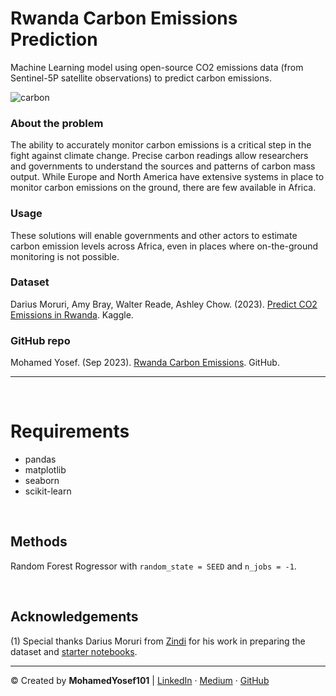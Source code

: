 # Rwanda Carbon Emissions Prediction
Machine Learning model using open-source CO2 emissions data (from Sentinel-5P satellite observations) to predict carbon emissions.

![carbon](https://github.com/mohamedyosef101/rwanda-carbon-emissions/assets/118842452/e3f34c2d-b358-44a5-b11f-799ec6d1160a)


### **About the problem**
The ability to accurately monitor carbon emissions is a critical step in the fight against climate change. Precise carbon readings allow researchers and governments to understand the sources and patterns of carbon mass output. While Europe and North America have extensive systems in place to monitor carbon emissions on the ground, there are few available in Africa.

### **Usage**
These solutions will enable governments and other actors to estimate carbon emission levels across Africa, even in places where on-the-ground monitoring is not possible.

### **Dataset**
Darius Moruri, Amy Bray, Walter Reade, Ashley Chow. (2023). [Predict CO2 Emissions in Rwanda](https://kaggle.com/competitions/playground-series-s3e20). Kaggle. 

### **GitHub repo**
Mohamed Yosef. (Sep 2023). [Rwanda Carbon Emissions](https://github.com/mohamedyosef101/rwanda-carbon-emissions). GitHub.

<hr>
<div><br></div>

# **Requirements**
- pandas
- matplotlib
- seaborn
- scikit-learn

<div><br></div>

## **Methods**
Random Forest Rogressor with `random_state = SEED` and `n_jobs = -1`.

<div><br></div>


## **Acknowledgements**
(1) Special thanks Darius Moruri from [Zindi](https://zindi.africa/) for his work in preparing the dataset and [starter notebooks](https://www.kaggle.com/code/inversion/getting-started-eda).

<hr>

<p>
&copy; Created by <b>MohamedYosef101</b> | 
	<a href="https://linkedin.com/in/mohamedyosef101">LinkedIn</a> &centerdot;
	<a href="https://medium.com/in/@mohamedyosef101">Medium</a> &centerdot;
	<a href="https://github.com/mohamedyosef101">GitHub</a>
</p>